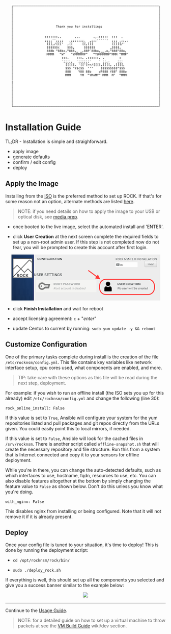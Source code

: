 <p align="center">
<img src="install_banner.png">
</p>

# Installation Guide

TL;DR - Installation is simple and straighforward.

-  apply image
-  generate defaults
-  confirm / edit config
-  deploy


## Apply the Image

Installing from the [ISO](https://github.com/rocknsm/rock/releases) is the preferred method to set up ROCK.  If that's for some reason not an option, alternate methods are listed [here](alt_install.md).

> NOTE: if you need details on how to apply the image to your USB or optical disk, see [media prep](media_prep.md).

-  once booted to the live image, select the automated install and 'ENTER'.

-  click **User Creation** at the next screen complete the required fields to set up a non-root admin user.  If this step is not completed now do not fear, you will be prompted to create this account after first login.

<p align="center">
<img src="user_creation.png">
</p>

-  click **Finish Installation** and wait for reboot

-  accept licensing agreement: `c` + "*enter*"

-  update Centos to current by running: `sudo yum update -y && reboot`


<!-- ## Generate Defaults

After applying updates ROCK needs a default configuration to build upon.  This is done by running the aptly named named script as the admin user you created:

-  `cd /opt/rocknsm/rock`

-  `sudo ./generate_defaults.sh`

-  if this is successful you will see:

"*Defaults generated. Adjust /etc/rocknsm/config.yml as needed.*" -->


## Customize Configuration

One of the primary tasks complete during install is the creation of the file `/etc/rocknsm/config.yml`.  This file contains key variables like network interface setup, cpu cores used, what components are enabled, and more.

> TIP: take care with these options as this file will be read during the next step, deployment.

For example:  if you wish to run an offline install (the ISO sets you up for this already) edit `/etc/rocknsm/config.yml` and change the following (line 30):

```
rock_online_install: False
```

If this value is set to `True`, Ansible will configure your system for the yum repositories listed and pull packages and git repos directly from the URLs given. You could easily point this to local mirrors, if needed.

If this value is set to `False`, Ansible will look for the cached files in `/srv/rocknsm`. There is another script called `offline-snapshot.sh` that will create the necessary repository and file structure. Run this from a system that is Internet connected and copy it to your sensors for offline deployment.

While you're in there, you can change the auto-detected defaults, such as which interfaces to use, hostname, fqdn, resources to use, etc. You can also disable features altogether at the bottom by simply changing the feature value to `False` as shown below. Don't do this unless you know what you're doing.

```
with_nginx: False
```

This disables nginx from installing or being configured. Note that it will not remove it if it is already present.


## Deploy

Once your config file is tuned to your situation, it's time to deploy!  This is done by running the deployment script:

-  `cd /opt/rocknsm/rock/bin/`

-  `sudo ./deploy_rock.sh`

If everything is well, this should set up all the components you selected and give you a success banner similar to the example below:

<p align="center">
<a href="https://asciinema.org/a/2rS2u1fJzhaNVtkuKWgqd5BQl" target="_blank"><img src="https://asciinema.org/a/2rS2u1fJzhaNVtkuKWgqd5BQl.png" width="469"/></a>
</p>

---

Continue to the [Usage Guide](usage.md).

> NOTE: for a detailed guide on how to set up a virtual machine to throw packets at see the [VM Build Guide](../dev/vm_guide.md) wiki/dev section.

